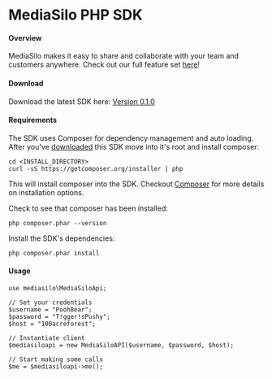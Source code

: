 MediaSilo PHP SDK
===============
#### Overview

MediaSilo makes it easy to share and collaborate with your team and customers anywhere. Check out our full feature set [here](https://www.mediasilo.com/features.php)!

#### Download

Download the latest SDK here: [Version 0.1.0](https://github.com/mediasilo/phoenix-php-sdk/archive/0.1.0.zip) 

#### Requirements

The SDK uses Composer for dependency management and auto loading. After you've [downloaded](https://github.com/mediasilo/phoenix-php-sdk/archive/0.1.0.zip) this SDK move into it's root and install composer:

    cd <INSTALL_DIRECTORY>
    curl -sS https://getcomposer.org/installer | php

This will install composer into the SDK. Checkout [Composer](https://getcomposer.org) for more details on installation options.

Check to see that composer has been installed:

    php composer.phar --version

Install the SDK's dependencies:

    php composer.phar install
    
#### Usage

    use mediasilo\MediaSiloApi;
    
    // Set your credentials
    $username = "PoohBear";
    $password = "T!gger!sPushy";
    $host = "100acreforest";
    
    // Instantiate client
    $mediasiloapi = new MediaSiloAPI($username, $password, $host);
    
    // Start making some calls
    $me = $mediasiloapi->me();
